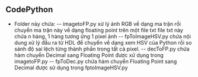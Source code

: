 ## **CodePython**
- Folder này chứa:
-- imagetoFP.py xử lý ảnh RGB về dạng ma trận rồi chuyển ma trận này về dạng floating point trên một file txt file txt này chứa n hàng, 1 hàng tương ứng 1 pixel ảnh
-- fpToImageHSV.py chứa nội dung xử lý đầu ra từ HDL để chuyển về dạng xem HSV của Python rồi so sánh độ sai lệch từng thành phần trong tất cả pixel.
-- decToFP.py chứa hàm chuyển Decimal sang Floating Point được xử dụng trong imagetoFP.py
-- fpToDec.py chứa hàm chuyển Floating Point sang Decimal được sử dụng trong fptoImageHSV.py 
